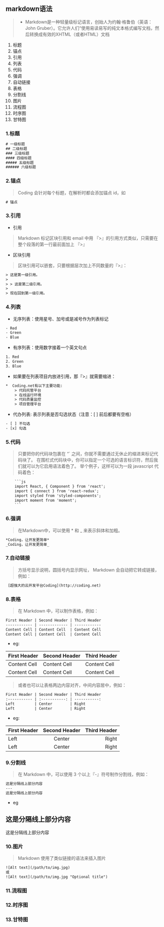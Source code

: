 ## markdown语法

> - Markdown是一种轻量级标记语言，创始人为约翰·格鲁伯（英语：John Gruber）。它允许人们“使用易读易写的纯文本格式编写文档，然后转换成有效的XHTML（或者HTML）文档

1. 标题
2. 锚点
3. 引用
4. 列表
5. 代码
6. 强调
7. 自动链接
8. 表格
9. 分割线
10. 图片
11. 流程图
12. 时序图
13. 甘特图
  
### 1.标题

```html
# 一级标题
## 二级标题
### 三级标题
#### 四级标题
##### 五级标题
###### 六级标题
```

### 2.锚点
>Coding 会针对每个标题，在解析时都会添加锚点 id，如

```html
# 锚点
```
### 3.引用

- 引用
>Markdown 标记区块引用和 email 中用 『>』的引用方式类似，只需要在整个段落的第一行最前面加上 『>』 

- 区块引用
>区块引用可以嵌套，只要根据层次加上不同数量的『>』：

```html
> 这是第一级引用。
>
> > 这是第二级引用。
>
> 现在回到第一级引用。
```

### 4.列表

- 无序列表：使用星号、加号或是减号作为列表标记
  
```html
- Red
- Green
- Blue
```

- 有序列表：使用数字接着一个英文句点
  
```html
1. Red
2. Green
3. Blue
```

- 如果要在列表项目内放进引用，那『>』就需要缩进：

```html
*  Coding.net有以下主要功能:
    > 代码托管平台
    > 在线运行环境    
    > 代码质量监控    
    > 项目管理平台
```

- 代办列表: 表示列表是否勾选状态（注意：[ ] 前后都要有空格）
  
```html
- [ ] 不勾选
- [x] 勾选
```

### 5.代码

>只要把你的代码块包裹在 “` 之间，你就不需要通过无休止的缩进来标记代码块了。 在围栏式代码块中，你可以指定一个可选的语言标识符，然后我们就可以为它启用语法着色了。 举个例子，这样可以为一段 javascript 代码着色：

```html
    ```js
    import React, { Component } from 'react';
    import { connect } from 'react-redux';
    import styled from 'styled-components';
    import moment from 'moment';
    ```
```

### 6.强调

>在Markdown中，可以使用 * 和  _  来表示斜体和加粗。

```html
*Coding，让开发更简单*
_Coding，让开发更简单_
```

### 7.自动链接

>方括号显示说明，圆括号内显示网址， Markdown 会自动把它转成链接，例如：

```html
 [超强大的云开发平台Coding](http://coding.net)
```

### 8.表格

>在 Markdown 中，可以制作表格，例如：

```html
First Header | Second Header | Third Header
------------ | ------------- | ------------
Content Cell | Content Cell  | Content Cell
Content Cell | Content Cell  | Content Cell
```
- eg:

First Header | Second Header | Third Header
------------ | ------------- | ------------
Content Cell | Content Cell  | Content Cell
Content Cell | Content Cell  | Content Cell

>或者也可以让表格两边内容对齐，中间内容居中，例如：

```html
First Header | Second Header | Third Header
:----------- | :-----------: | -----------:
Left         | Center        | Right
Left         | Center        | Right
```

- eg:

First Header | Second Header | Third Header
:----------- | :-----------: | -----------:
Left         | Center        | Right
Left         | Center        | Right

### 9.分割线

>在 Markdown 中，可以使用 3 个以上『-』符号制作分割线，例如：

```html
这是分隔线上部分内容
---
这是分隔线上部分内容
```
- eg

这是分隔线上部分内容
---
这是分隔线上部分内容

### 10.图片

>Markdown 使用了类似链接的语法来插入图片

```html
![Alt text](/path/to/img.jpg)
或
![Alt text](/path/to/img.jpg "Optional title")
```

### 11.流程图

### 12.时序图

### 13.甘特图
